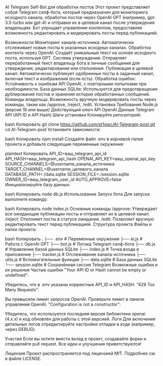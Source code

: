 AI Telegram Self-Bot для обработки постов
Этот проект представляет собой Telegram селф-бота, который предназначен для мониторинга исходного канала, обработки постов через OpenAI GPT (например, gpt-3.5-turbo или gpt-4) и отправки их в целевой канал после утверждения владельцем. Бот упрощает управление контентом, предоставляя возможность редактировать и модерировать посты перед публикацией.

Возможности
Мониторинг канала-источника: Автоматически отслеживает новые посты в указанных исходных каналах.
Обработка контента через OpenAI: Создаёт уникальный текст на основе исходного поста, используя GPT.
Система утверждения: Отправляет переработанный текст владельцу бота в личные сообщения для утверждения, редактирования или отклонения.
Публикация в целевой канал: Автоматически публикует одобренные посты в заданный канал, включая текст и изображения (если есть).
Обработка ошибок: Устойчивость к ошибкам API OpenAI, с повторными попытками при необходимости.
База данных SQLite: Используется для предотвращения дублирования постов и хранения истории обработанных сообщений.
Команды владельца: Возможность вручную модерировать посты через команды, такие как /approve, /reject, /edit.
Установка
Требования
Node.js (версия 16 или выше)
Действующий ключ API OpenAI
Данные Telegram API (API ID и API Hash)
Шаги установки
Клонируйте репозиторий:

bash
Копировать
git clone https://github.com/st1xiec/AI-Telegram-post.git
cd AI-Telegram-post
Установите зависимости:

bash
Копировать
npm install
Создайте файл .env в корневой папке проекта и добавьте следующие переменные окружения:

plaintext
Копировать
API_ID=ваш_telegram_api_id
API_HASH=ваш_telegram_api_hash
OPENAI_API_KEY=ваш_openai_api_key
SOURCE_CHANNELS=@username_канала_источника
TARGET_CHANNEL=@username_целевого_канала
DATABASE_PATH=./data.sqlite
SESSION_FILE=./session.sqlite
OWNER_ID=ваш_telegram_user_id
AUTO_APPROVE=false
Инициализируйте базу данных:

bash
Копировать
node db.js
Использование
Запуск бота
Для запуска выполните команду:

bash
Копировать
node index.js
Основные команды
/approve: Утверждает все ожидающие публикации посты и отправляет их в целевой канал.
/reject: Отклоняет посты в статусе ожидания.
/edit: Позволяет вручную редактировать текст перед публикацией.
Структура проекта
Файлы и папки проекта:

bash
Копировать
.
├── .env                # Переменные окружения
├── ai.js               # Работа с OpenAI GPT
├── bot.js              # Логика Telegram селф-бота
├── db.js               # Управление базой данных SQLite
├── index.js            # Точка входа в приложение
├── tracker.js          # Отслеживание канала-источника
├── utils.js            # Вспомогательные функции
├── data.sqlite         # База данных SQLite
└── session.sqlite      # Сохранённая сессия Telegram
Возможные ошибки и их решения
Частые ошибки
"Your API ID or Hash cannot be empty or undefined":

Убедитесь, что в .env указаны корректные API_ID и API_HASH.
"429 Too Many Requests":

Вы превысили лимит запросов OpenAI. Проверьте лимит в панели управления OpenAI.
"Configuration is not a constructor":

Убедитесь, что используется последняя версия библиотеки openai (4.x.x) и код обновлён для работы с этой версией.
Логи
Для включения детальных логов отредактируйте настройки отладки в коде (например, через DEBUG).

Участие
Если вы хотите внести вклад в проект, создавайте форки и отправляйте pull request. Все идеи и улучшения приветствуются!

Лицензия
Проект распространяется под лицензией MIT. Подробнее см. в файле LICENSE.
